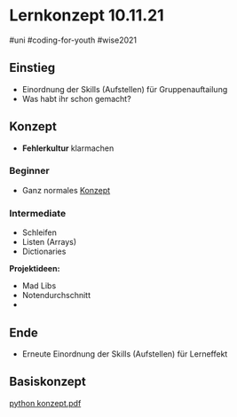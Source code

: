 # Lernkonzept 10.11.21

\#uni #coding-for-youth #wise2021 

## Einstieg

* Einordnung der Skills (Aufstellen) für Gruppenauftailung
* Was habt ihr schon gemacht?

## Konzept

* **Fehlerkultur** klarmachen

### Beginner

* Ganz normales [Konzept](#Basiskonzept)

### Intermediate

* Schleifen
* Listen (Arrays)
* Dictionaries

**Projektideen:**

* Mad Libs
* Notendurchschnitt
* 

## Ende

* Erneute Einordnung der Skills (Aufstellen) für Lerneffekt

## Basiskonzept

[python konzept.pdf](../../../Attachments/python%20konzept.pdf)
